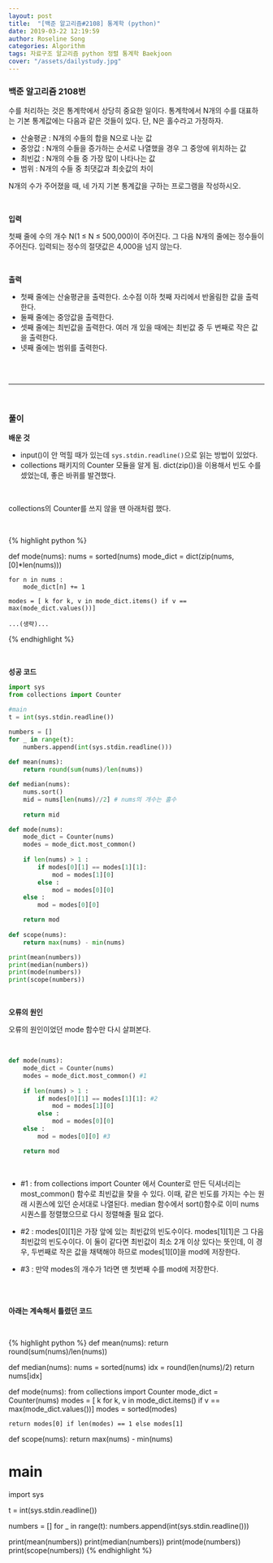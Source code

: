 ```yaml
---
layout: post
title:  "[백준 알고리즘#2108] 통계학 (python)"
date: 2019-03-22 12:19:59
author: Roseline Song
categories: Algorithm
tags: 자료구조 알고리즘 python 정렬 통계학 Baekjoon
cover: "/assets/dailystudy.jpg"
---
```


### 백준 알고리즘 2108번

수를 처리하는 것은 통계학에서 상당히 중요한 일이다. 통계학에서 N개의 수를 대표하는 기본 통계값에는 다음과 같은 것들이 있다. 단, N은 홀수라고 가정하자.

- 산술평균 : N개의 수들의 합을 N으로 나눈 값
- 중앙값 : N개의 수들을 증가하는 순서로 나열했을 경우 그 중앙에 위치하는 값
- 최빈값 : N개의 수들 중 가장 많이 나타나는 값
- 범위 : N개의 수들 중 최댓값과 최솟값의 차이

N개의 수가 주어졌을 때, 네 가지 기본 통계값을 구하는 프로그램을 작성하시오.

<br>

**입력**

첫째 줄에 수의 개수 N(1 ≤ N ≤ 500,000)이 주어진다. 그 다음 N개의 줄에는 정수들이 주어진다. 입력되는 정수의 절댓값은 4,000을 넘지 않는다.

<br>

**출력**

- 첫째 줄에는 산술평균을 출력한다. 소수점 이하 첫째 자리에서 반올림한 값을 출력한다.
- 둘째 줄에는 중앙값을 출력한다.
- 셋째 줄에는 최빈값을 출력한다. 여러 개 있을 때에는 최빈값 중 두 번째로 작은 값을 출력한다.
- 넷째 줄에는 범위를 출력한다.

<br>
<br>

<hr>

<br>

### 풀이 

**배운 것**

- input()이 안 먹힐 때가 있는데 `sys.stdin.readline()`으로 읽는 방법이 있었다. 
- collections 패키지의 Counter 모듈을 알게 됨. dict(zip())을 이용해서 빈도 수를 셌었는데, 좋은 바퀴를 발견했다.

<br>

collections의 Counter를 쓰지 않을 땐 아래처럼 했다.

<br>

{% highlight python %}

def mode(nums):
    nums = sorted(nums)
    mode_dict = dict(zip(nums, [0]*len(nums)))
    
    for n in nums : 
        mode_dict[n] += 1
        
    modes = [ k for k, v in mode_dict.items() if v == max(mode_dict.values())]

    ...(생략)...

{% endhighlight %}

<br>

**성공 코드**

```python
import sys 
from collections import Counter

#main
t = int(sys.stdin.readline())

numbers = []
for _ in range(t):
    numbers.append(int(sys.stdin.readline()))
    
def mean(nums):
    return round(sum(nums)/len(nums))

def median(nums):
    nums.sort()
    mid = nums[len(nums)//2] # nums의 개수는 홀수
    
    return mid

def mode(nums):
    mode_dict = Counter(nums)
    modes = mode_dict.most_common()    
    
    if len(nums) > 1 : 
        if modes[0][1] == modes[1][1]:
            mod = modes[1][0]
        else : 
            mod = modes[0][0]
    else : 
        mod = modes[0][0]

    return mod
        
def scope(nums):
    return max(nums) - min(nums)

print(mean(numbers))
print(median(numbers))
print(mode(numbers))
print(scope(numbers))
```

<br>

**오류의 원인**

오류의 원인이었던 mode 함수만 다시 살펴본다. 

<br>

```python
def mode(nums):
    mode_dict = Counter(nums) 
    modes = mode_dict.most_common() #1  
    
    if len(nums) > 1 : 
        if modes[0][1] == modes[1][1]: #2
            mod = modes[1][0]
        else : 
            mod = modes[0][0]
    else : 
        mod = modes[0][0] #3

    return mod
```

<br>

- #1 : from collections import Counter 에서 Counter로 만든 딕셔너리는 most_common() 함수로 최빈값을 찾을 수 있다. 이때, 같은 빈도를 가지는 수는 원래 시퀀스에 있던 순서대로 나열된다. median 함수에서 sort()함수로 이미 nums 시퀀스를 정렬했으므로 다시 정렬해줄 필요 없다. 

- #2 : modes[0][1]은 가장 앞에 있는 최빈값의 빈도수이다. modes[1][1]은 그 다음 최빈값의 빈도수이다. 이 둘이 같다면 최빈값이 최소 2개 이상 있다는 뜻인데, 이 경우, 두번째로 작은 값을 채택해야 하므로 modes[1][0]을 mod에 저장한다.  

- #3 : 만약 modes의 개수가 1라면 맨 첫번째 수를 mod에 저장한다.

<br>
<br>


**아래는 계속해서 틀렸던 코드**

<br>

{% highlight python %}
def mean(nums):
    return round(sum(nums)/len(nums))

def median(nums):
    nums = sorted(nums)
    idx = round(len(nums)/2)
    return nums[idx]

def mode(nums):
    from collections import Counter
    mode_dict = Counter(nums)
    modes = [ k for k, v in mode_dict.items() if v == max(mode_dict.values())]
    modes = sorted(modes)

    return modes[0] if len(modes) == 1 else modes[1]
        
def scope(nums):
    return max(nums) - min(nums)

# main
import sys
 
t = int(sys.stdin.readline())

numbers = []
for _ in range(t):
    numbers.append(int(sys.stdin.readline()))

print(mean(numbers))
print(median(numbers))
print(mode(numbers))
print(scope(numbers))
{% endhighlight %}

<br>
<br>

